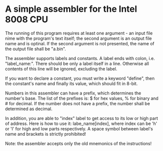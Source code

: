 # A simple assembler for the Intel 8008 CPU #

The running of this program requires at least one argument - an input file nime with the program's text itself; the second argument is an output file name and is optinal. If the second argument is not presented, the name of the output file shall be "a.bin".

The assembler supports labels and constants. A label ends with colon, i.e. "label_name:". There should be only a label itself in a line. Otherwise all contents of this line will be ignored, excluding the label. 

If you want to declare a constant, you must write a keyword "define", then the constant's name and finally its value, which should fit in 8-bit.

Numbers in this assembler can have a prefix, which determines the number's base. The list of the prefixes is: $ for hex values, % for binary and # for decimal. If the number does not have a prefix, the number shall be determined as decimal.

In addition, you are able to "index" label to get access to its low or high part of address. Here is how to use it: labe_name[index], where index can be 'h'  or 'l' for high and low parts respectively. A space symbol between label's name and brackets is strictly prohibited!

Note: the assembler accepts only the old mnemonics of the instructions!
